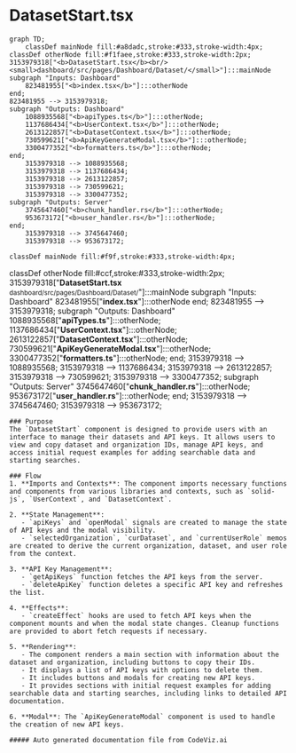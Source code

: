 # DatasetStart.tsx

```mermaid
graph TD;
    classDef mainNode fill:#a8dadc,stroke:#333,stroke-width:4px;
classDef otherNode fill:#f1faee,stroke:#333,stroke-width:2px;
3153979318["<b>DatasetStart.tsx</b><br/><small>dashboard/src/pages/Dashboard/Dataset/</small>"]:::mainNode
subgraph "Inputs: Dashboard"
    823481955["<b>index.tsx</b>"]:::otherNode
end;
823481955 --> 3153979318;
subgraph "Outputs: Dashboard"
    1088935568["<b>apiTypes.ts</b>"]:::otherNode;
    1137686434["<b>UserContext.tsx</b>"]:::otherNode;
    2613122857["<b>DatasetContext.tsx</b>"]:::otherNode;
    730599621["<b>ApiKeyGenerateModal.tsx</b>"]:::otherNode;
    3300477352["<b>formatters.ts</b>"]:::otherNode;
end;
    3153979318 --> 1088935568;
    3153979318 --> 1137686434;
    3153979318 --> 2613122857;
    3153979318 --> 730599621;
    3153979318 --> 3300477352;
subgraph "Outputs: Server"
    3745647460["<b>chunk_handler.rs</b>"]:::otherNode;
    953673172["<b>user_handler.rs</b>"]:::otherNode;
end;
    3153979318 --> 3745647460;
    3153979318 --> 953673172;

```
    classDef mainNode fill:#f9f,stroke:#333,stroke-width:4px;
classDef otherNode fill:#ccf,stroke:#333,stroke-width:2px;
3153979318["<b>DatasetStart.tsx</b><br/><small>dashboard/src/pages/Dashboard/Dataset/</small>"]:::mainNode
subgraph "Inputs: Dashboard"
    823481955["<b>index.tsx</b>"]:::otherNode
end;
823481955 --> 3153979318;
subgraph "Outputs: Dashboard"
    1088935568["<b>apiTypes.ts</b>"]:::otherNode;
    1137686434["<b>UserContext.tsx</b>"]:::otherNode;
    2613122857["<b>DatasetContext.tsx</b>"]:::otherNode;
    730599621["<b>ApiKeyGenerateModal.tsx</b>"]:::otherNode;
    3300477352["<b>formatters.ts</b>"]:::otherNode;
end;
    3153979318 --> 1088935568;
    3153979318 --> 1137686434;
    3153979318 --> 2613122857;
    3153979318 --> 730599621;
    3153979318 --> 3300477352;
subgraph "Outputs: Server"
    3745647460["<b>chunk_handler.rs</b>"]:::otherNode;
    953673172["<b>user_handler.rs</b>"]:::otherNode;
end;
    3153979318 --> 3745647460;
    3153979318 --> 953673172;

```
### Purpose
The `DatasetStart` component is designed to provide users with an interface to manage their datasets and API keys. It allows users to view and copy dataset and organization IDs, manage API keys, and access initial request examples for adding searchable data and starting searches.

### Flow
1. **Imports and Contexts**: The component imports necessary functions and components from various libraries and contexts, such as `solid-js`, `UserContext`, and `DatasetContext`.

2. **State Management**: 
   - `apiKeys` and `openModal` signals are created to manage the state of API keys and the modal visibility.
   - `selectedOrganization`, `curDataset`, and `currentUserRole` memos are created to derive the current organization, dataset, and user role from the context.

3. **API Key Management**:
   - `getApiKeys` function fetches the API keys from the server.
   - `deleteApiKey` function deletes a specific API key and refreshes the list.

4. **Effects**:
   - `createEffect` hooks are used to fetch API keys when the component mounts and when the modal state changes. Cleanup functions are provided to abort fetch requests if necessary.

5. **Rendering**:
   - The component renders a main section with information about the dataset and organization, including buttons to copy their IDs.
   - It displays a list of API keys with options to delete them.
   - It includes buttons and modals for creating new API keys.
   - It provides sections with initial request examples for adding searchable data and starting searches, including links to detailed API documentation.

6. **Modal**: The `ApiKeyGenerateModal` component is used to handle the creation of new API keys.

##### Auto generated documentation file from CodeViz.ai
